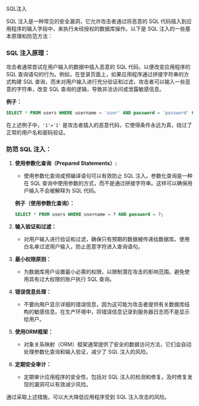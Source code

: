 SQL注入 

SQL 注入是一种常见的安全漏洞，它允许攻击者通过将恶意的 SQL 代码插入到应用程序的输入字段中，来执行未经授权的数据库操作。以下是 SQL 注入的一些基本原理和防范方法：

### SQL 注入原理：

攻击者通常尝试在用户输入的数据中插入恶意的 SQL 代码，以便改变应用程序的 SQL 查询语句的行为。例如，在登录页面上，如果应用程序通过拼接字符串的方式构建 SQL 查询，而未对用户输入进行充分验证和过滤，攻击者可以输入一些恶意的字符串，改变 SQL 查询的逻辑，导致非法访问或泄露敏感信息。

**例子：**

```sql
SELECT * FROM users WHERE username = 'user' AND password = 'password' OR '1'='1';
```

在上述例子中，`'1'='1'` 是攻击者插入的恶意代码，它使得条件永远为真，绕过了正常的用户名和密码验证。

### 防范 SQL 注入：

1. **使用参数化查询（Prepared Statements）:**

   - 使用参数化查询或预编译语句可以有效防止 SQL 注入。参数化查询是一种在 SQL 查询中使用参数的方式，而不是通过拼接字符串。这样可以确保用户输入不会被解释为 SQL 代码。

   **例子（使用参数化查询）：**

   ```sql
   SELECT * FROM users WHERE username = ? AND password = ?;
   ```

2. **输入验证和过滤：**

   - 对用户输入进行验证和过滤，确保只有预期的数据被传递给数据库。使用白名单过滤用户输入，防止恶意字符进入查询语句。

3. **最小权限原则：**

   - 为数据库用户设置最小必需的权限，以限制潜在攻击的影响范围。避免使用具有过大权限的账户执行 SQL 查询。

4. **错误信息处理：**

   - 不要向用户显示详细的错误信息，因为这可能为攻击者提供有关数据库结构的敏感信息。在生产环境中，将错误信息记录到服务器日志而不是显示给用户。

5. **使用ORM框架：**

   - 对象关系映射（ORM）框架通常提供了安全的数据访问方法，它们会自动处理参数化查询和输入验证，减少了 SQL 注入的风险。

6. **定期安全审计：**

   - 定期审计应用程序的安全性，包括对 SQL 注入的检测和修复。及时修复发现的漏洞可以有效减少风险。

通过采取上述措施，可以大大降低应用程序受到 SQL 注入攻击的风险。